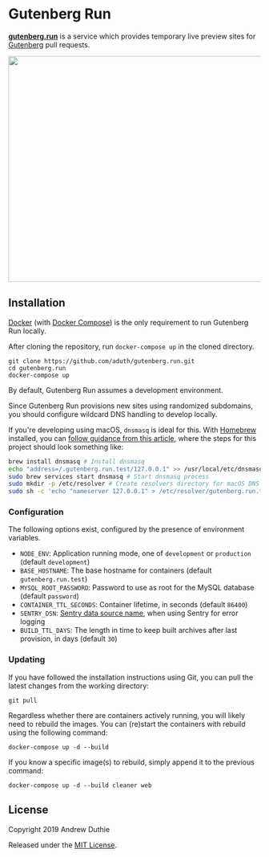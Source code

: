# Gutenberg Run

[**gutenberg.run**](http://gutenberg.run) is a service which provides temporary live preview sites for [Gutenberg](https://github.com/WordPress/gutenberg/) pull requests.

<a href="https://cldup.com/KPDmTMFuIb.gif"><img src="https://cldup.com/KPDmTMFuIb.gif" width="640" height="450"></a>

## Installation

[Docker](https://www.docker.com/) (with [Docker Compose](https://docs.docker.com/compose/install/)) is the only requirement to run Gutenberg Run locally.

After cloning the repository, run `docker-compose up` in the cloned directory.

```
git clone https://github.com/aduth/gutenberg.run.git
cd gutenberg.run
docker-compose up
```

By default, Gutenberg Run assumes a development environment.

Since Gutenberg Run provisions new sites using randomized subdomains, you should configure wildcard DNS handling to develop locally.

If you're developing using macOS, `dnsmasq` is ideal for this. With [Homebrew](https://brew.sh/) installed, you can [follow guidance from this article](https://www.stevenrombauts.be/2018/01/use-dnsmasq-instead-of-etc-hosts/), where the steps for this project should look something like:

```sh
brew install dnsmasq # Install dnsmasq
echo "address=/.gutenberg.run.test/127.0.0.1" >> /usr/local/etc/dnsmasq.conf # Configure dnsmasq to redirect gutenberg.run.test subdomains to localhost
sudo brew services start dnsmasq # Start dnsmasq process
sudo mkdir -p /etc/resolver # Create resolvers directory for macOS DNS query overrides
sudo sh -c 'echo "nameserver 127.0.0.1" > /etc/resolver/gutenberg.run.test' # Configure gutenberg.run.test DNS query behavior
```

### Configuration

The following options exist, configured by the presence of environment variables.

- `NODE_ENV`: Application running mode, one of `development` or `production` (default `development`)
- `BASE_HOSTNAME`: The base hostname for containers (default `gutenberg.run.test`)
- `MYSQL_ROOT_PASSWORD`: Password to use as root for the MySQL database (default `password`)
- `CONTAINER_TTL_SECONDS`: Container lifetime, in seconds (default `86400`)
- `SENTRY_DSN`: [Sentry data source name](https://docs.sentry.io/platforms/javascript/?platform=node), when using Sentry for error logging
- `BUILD_TTL_DAYS`: The length in time to keep built archives after last provision, in days (default `30`)

### Updating

If you have followed the installation instructions using Git, you can pull the latest changes from the working directory:

```
git pull
```

Regardless whether there are containers actively running, you will likely need to rebuild the images. You can (re)start the containers with rebuild using the following command:

```
docker-compose up -d --build
```

If you know a specific image(s) to rebuild, simply append it to the previous command:

```
docker-compose up -d --build cleaner web
```

## License

Copyright 2019 Andrew Duthie

Released under the [MIT License](./LICENSE.md).
